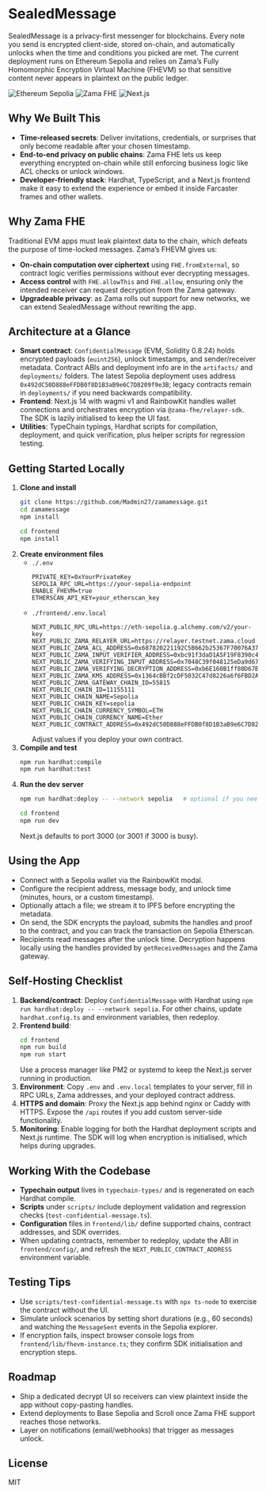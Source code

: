 # SealedMessage

SealedMessage is a privacy-first messenger for blockchains. Every note you send is encrypted client-side, stored on-chain, and automatically unlocks when the time and conditions you picked are met. The current deployment runs on Ethereum Sepolia and relies on Zama’s Fully Homomorphic Encryption Virtual Machine (FHEVM) so that sensitive content never appears in plaintext on the public ledger.

![Ethereum Sepolia](https://img.shields.io/badge/Ethereum-Sepolia-4d4d4d?style=flat) ![Zama FHE](https://img.shields.io/badge/Zama-FHEVM-14274e?style=flat) ![Next.js](https://img.shields.io/badge/Next.js-14.2-000000?style=flat&logo=next.js)

## Why We Built This
- **Time-released secrets**: Deliver invitations, credentials, or surprises that only become readable after your chosen timestamp.
- **End-to-end privacy on public chains**: Zama FHE lets us keep everything encrypted on-chain while still enforcing business logic like ACL checks or unlock windows.
- **Developer-friendly stack**: Hardhat, TypeScript, and a Next.js frontend make it easy to extend the experience or embed it inside Farcaster frames and other wallets.

## Why Zama FHE
Traditional EVM apps must leak plaintext data to the chain, which defeats the purpose of time-locked messages. Zama’s FHEVM gives us:
- **On-chain computation over ciphertext** using `FHE.fromExternal`, so contract logic verifies permissions without ever decrypting messages.
- **Access control** with `FHE.allowThis` and `FHE.allow`, ensuring only the intended receiver can request decryption from the Zama gateway.
- **Upgradeable privacy**: as Zama rolls out support for new networks, we can extend SealedMessage without rewriting the app.

## Architecture at a Glance
- **Smart contract**: `ConfidentialMessage` (EVM, Solidity 0.8.24) holds encrypted payloads (`euint256`), unlock timestamps, and sender/receiver metadata. Contract ABIs and deployment info are in the `artifacts/` and `deployments/` folders. The latest Sepolia deployment uses address `0x492dC50D888eFFDB0f8D1B3aB9e6C7D8209f9e3B`; legacy contracts remain in `deployments/` if you need backwards compatibility.
- **Frontend**: Next.js 14 with wagmi v1 and RainbowKit handles wallet connections and orchestrates encryption via `@zama-fhe/relayer-sdk`. The SDK is lazily initialised to keep the UI fast.
- **Utilities**: TypeChain typings, Hardhat scripts for compilation, deployment, and quick verification, plus helper scripts for regression testing.

## Getting Started Locally
1. **Clone and install**
	```bash
	git clone https://github.com/Madmin27/zamamessage.git
	cd zamamessage
	npm install

	cd frontend
	npm install
	```
2. **Create environment files**
	- `./.env`
	  ```
	  PRIVATE_KEY=0xYourPrivateKey
	  SEPOLIA_RPC_URL=https://your-sepolia-endpoint
	  ENABLE_FHEVM=true
	  ETHERSCAN_API_KEY=your_etherscan_key
	  ```
	- `./frontend/.env.local`
	  ```
	  NEXT_PUBLIC_RPC_URL=https://eth-sepolia.g.alchemy.com/v2/your-key
	  NEXT_PUBLIC_ZAMA_RELAYER_URL=https://relayer.testnet.zama.cloud
	  NEXT_PUBLIC_ZAMA_ACL_ADDRESS=0x687820221192C5B662b25367F70076A37bc79b6c
	  NEXT_PUBLIC_ZAMA_INPUT_VERIFIER_ADDRESS=0xbc91f3daD1A5F19F8390c400196e58073B6a0BC4
	  NEXT_PUBLIC_ZAMA_VERIFYING_INPUT_ADDRESS=0x7048C39f048125eDa9d678AEbaDfB22F7900a29F
	  NEXT_PUBLIC_ZAMA_VERIFYING_DECRYPTION_ADDRESS=0xb6E160B1ff80D67Bfe90A85eE06Ce0A2613607D1
	  NEXT_PUBLIC_ZAMA_KMS_ADDRESS=0x1364cBBf2cDF5032C47d8226a6f6FBD2AFCDacAC
	  NEXT_PUBLIC_ZAMA_GATEWAY_CHAIN_ID=55815
	  NEXT_PUBLIC_CHAIN_ID=11155111
	  NEXT_PUBLIC_CHAIN_NAME=Sepolia
	  NEXT_PUBLIC_CHAIN_KEY=sepolia
	  NEXT_PUBLIC_CHAIN_CURRENCY_SYMBOL=ETH
	  NEXT_PUBLIC_CHAIN_CURRENCY_NAME=Ether
	  NEXT_PUBLIC_CONTRACT_ADDRESS=0x492dC50D888eFFDB0f8D1B3aB9e6C7D8209f9e3B
	  ```
	  Adjust values if you deploy your own contract.
3. **Compile and test**
	```bash
	npm run hardhat:compile
	npm run hardhat:test
	```
4. **Run the dev server**
	```bash
	npm run hardhat:deploy -- --network sepolia   # optional if you need a fresh contract

	cd frontend
	npm run dev
	```
	Next.js defaults to port 3000 (or 3001 if 3000 is busy).

## Using the App
- Connect with a Sepolia wallet via the RainbowKit modal.
- Configure the recipient address, message body, and unlock time (minutes, hours, or a custom timestamp).
- Optionally attach a file; we stream it to IPFS before encrypting the metadata.
- On send, the SDK encrypts the payload, submits the handles and proof to the contract, and you can track the transaction on Sepolia Etherscan.
- Recipients read messages after the unlock time. Decryption happens locally using the handles provided by `getReceivedMessages` and the Zama gateway.

## Self-Hosting Checklist
1. **Backend/contract**: Deploy `ConfidentialMessage` with Hardhat using `npm run hardhat:deploy -- --network sepolia`. For other chains, update `hardhat.config.ts` and environment variables, then redeploy.
2. **Frontend build**:
	```bash
	cd frontend
	npm run build
	npm run start
	```
	Use a process manager like PM2 or systemd to keep the Next.js server running in production.
3. **Environment**: Copy `.env` and `.env.local` templates to your server, fill in RPC URLs, Zama addresses, and your deployed contract address.
4. **HTTPS and domain**: Proxy the Next.js app behind nginx or Caddy with HTTPS. Expose the `/api` routes if you add custom server-side functionality.
5. **Monitoring**: Enable logging for both the Hardhat deployment scripts and Next.js runtime. The SDK will log when encryption is initialised, which helps during upgrades.

## Working With the Codebase
- **Typechain output** lives in `typechain-types/` and is regenerated on each Hardhat compile.
- **Scripts** under `scripts/` include deployment validation and regression checks (`test-confidential-message.ts`).
- **Configuration** files in `frontend/lib/` define supported chains, contract addresses, and SDK overrides.
- When updating contracts, remember to redeploy, update the ABI in `frontend/config/`, and refresh the `NEXT_PUBLIC_CONTRACT_ADDRESS` environment variable.

## Testing Tips
- Use `scripts/test-confidential-message.ts` with `npx ts-node` to exercise the contract without the UI.
- Simulate unlock scenarios by setting short durations (e.g., 60 seconds) and watching the `MessageSent` events in the Sepolia explorer.
- If encryption fails, inspect browser console logs from `frontend/lib/fhevm-instance.ts`; they confirm SDK initialisation and encryption steps.

## Roadmap
- Ship a dedicated decrypt UI so receivers can view plaintext inside the app without copy-pasting handles.
- Extend deployments to Base Sepolia and Scroll once Zama FHE support reaches those networks.
- Layer on notifications (email/webhooks) that trigger as messages unlock.

## License

MIT
